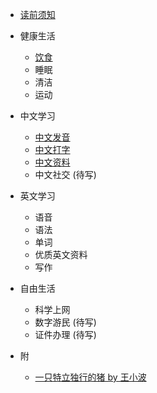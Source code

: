 * [读前须知](README)

* 健康生活

	* [饮食](饮食)
	* 睡眠
	* 清洁
	* 运动

* 中文学习

	* [中文发音](中文发音)
	* [中文打字](中文打字)
	* [中文资料](中文资料)
	* 中文社交 (待写)

* 英文学习

	* 语音
	* 语法
	* 单词
	* 优质英文资料
	* 写作

* 自由生活

	* 科学上网
	* 数字游民 (待写)
	* 证件办理 (待写)

* 附
	* [一只特立独行的猪 by 王小波](附/pig)
